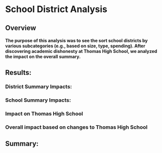 # School District Analysis 
## Overview 
#### The purpose of this analysis was to see the sort school districts by various subcategories (e.g., based on size, type, spending). After discovering academic dishonesty at Thomas High School, we analyzed the impact on the overall summary.


## Results:

### District Summary Impacts:

### School Summary Impacts:

### Impact on Thomas High School

### Overall impact based on changes to Thomas High School


## Summary: